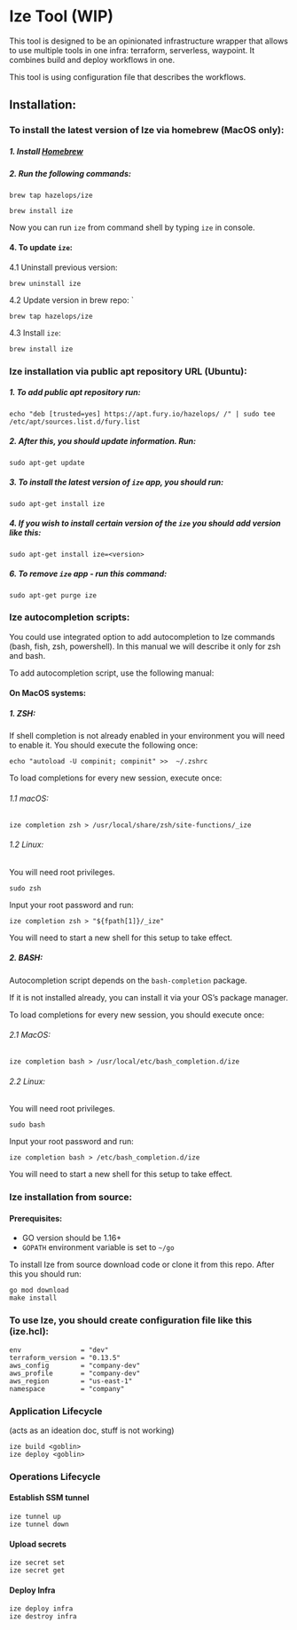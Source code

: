 # Ize Tool (WIP)

This tool is designed to be an opinionated infrastructure wrapper that allows to use multiple tools in one infra: terraform, serverless, waypoint.
It combines build and deploy workflows in one.

This tool is using configuration file that describes the workflows.

## Installation:

### To install the latest version of Ize via homebrew (MacOS only):

##### 1. Install [Homebrew](https://brew.sh/)

##### 2. Run the following commands:

```shell
brew tap hazelops/ize
```

```shell
brew install ize
```

Now you can run `ize` from command shell by typing `ize` in console.


#### 4. To update `ize`:

4.1 Uninstall previous version:

```shell
brew uninstall ize
```

4.2 Update version in brew repo: `

```shell
brew tap hazelops/ize
```

4.3 Install `ize`:

```shell
brew install ize
```

### Ize installation via public apt repository URL (Ubuntu):

##### 1. To add public apt repository run:

 ```shell
echo "deb [trusted=yes] https://apt.fury.io/hazelops/ /" | sudo tee /etc/apt/sources.list.d/fury.list
```

##### 2. After this, you should update information. Run:
```shell
sudo apt-get update
```

##### 3. To install the latest version of `ize` app, you should run:

```shell
sudo apt-get install ize 
```

##### 4. If you wish to install certain version of the `ize` you should add version like this:

 ```shell
sudo apt-get install ize=<version>
 ```

##### 6. To remove `ize` app - run this command:

```shell
sudo apt-get purge ize
```

### Ize autocompletion scripts:

You could use integrated option to add autocompletion to Ize commands (bash, fish, zsh, powershell). In this manual we will describe it only for zsh and bash.

To add autocompletion script, use the following manual:

#### On MacOS systems:

##### 1. ZSH:

If shell completion is not already enabled in your environment you will need to enable it. You should execute the following once:

```shell
echo "autoload -U compinit; compinit" >>  ~/.zshrc
```

To load completions for every new session, execute once:

###### 1.1 macOS:

```shell
ize completion zsh > /usr/local/share/zsh/site-functions/_ize
```

###### 1.2 Linux:

You will need root privileges.

```shell
sudo zsh
```
Input your root password and run:

```shell
ize completion zsh > "${fpath[1]}/_ize"
```

You will need to start a new shell for this setup to take effect.


##### 2. BASH:

Autocompletion script depends on the `bash-completion` package.

If it is not installed already, you can install it via your OS’s package manager.

To load completions for every new session, you should execute once:

###### 2.1 MacOS:

```shell
ize completion bash > /usr/local/etc/bash_completion.d/ize
```

###### 2.2 Linux:

You will need root privileges.

```shell
sudo bash
```
Input your root password and run:

```shell
ize completion bash > /etc/bash_completion.d/ize
```

You will need to start a new shell for this setup to take effect.

### Ize installation from source:

#### Prerequisites:

- GO version should be 1.16+
- `GOPATH` environment variable is set to `~/go`

To install Ize from source download code or clone it from this repo. After this you should run:

```shell
go mod download
make install
```

### To use Ize, you should create configuration file like this (ize.hcl):

```hcl
env               = "dev"
terraform_version = "0.13.5"
aws_config        = "company-dev"
aws_profile       = "company-dev"
aws_region        = "us-east-1"
namespace         = "company"
```

### Application Lifecycle
(acts as an ideation doc, stuff is not working)
```shell
ize build <goblin>
ize deploy <goblin>
```

### Operations Lifecycle
#### Establish SSM tunnel
```shell
ize tunnel up
ize tunnel down
```

#### Upload secrets
```shell
ize secret set
ize secret get
```

#### Deploy Infra
```shell
ize deploy infra
ize destroy infra
```

